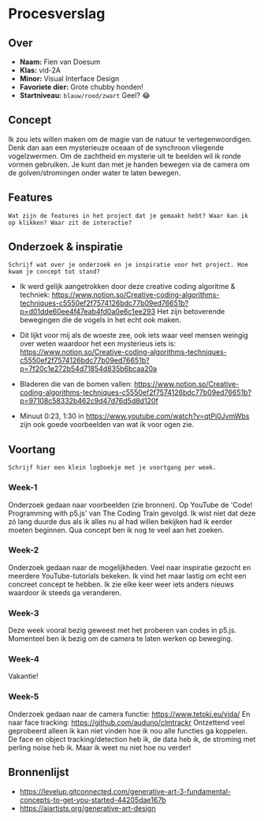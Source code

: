 <!-- Vergeet je niet de comments uit te zetten voordat je begint met typen? 💬 -->

# Procesverslag

## Over
* **Naam:** Fien van Doesum
* **Klas:** vid-2A
* **Minor:** Visual Interface Design
* **Favoriete dier:** Grote chubby honden!
* **Startniveau:** `blauw/rood/zwart` Geel? 😂

## Concept

Ik zou iets willen maken om de magie van de natuur te vertegenwoordigen. Denk dan aan een mysterieuze oceaan of de synchroon vliegende vogelzwermen. Om de zachtheid en mysterie uit te beelden wil ik ronde vormen gebruiken. Je kunt dan met je handen bewegen via de camera om de golven/stromingen onder water te laten bewegen.

## Features

`Wat zijn de features in het project dat je gemaakt hebt? Waar kan ik op klikken? Waar zit de interactie?`

## Onderzoek & inspiratie
`Schrijf wat over je onderzoek en je inspiratie voor het project. Hoe kwam je concept tot stand?`
* Ik werd gelijk aangetrokken door deze creative coding algoritme & techniek: https://www.notion.so/Creative-coding-algorithms-techniques-c5550ef2f7574126bdc77b09ed76651b?p=d01dde60ee4f47eab4fd0a0e6c1ee293 Het zijn betoverende bewegingen die de vogels in het echt ook maken.

* Dit lijkt voor mij als de woeste zee, ook iets waar veel mensen weingig over weten waardoor het een mysterieus iets is:
https://www.notion.so/Creative-coding-algorithms-techniques-c5550ef2f7574126bdc77b09ed76651b?p=7f20c1e272b54d71854d835b6bcaa20a

* Bladeren die van de bomen vallen: https://www.notion.so/Creative-coding-algorithms-techniques-c5550ef2f7574126bdc77b09ed76651b?p=97108c58332b462c9d47d76d5d8d120f

* Minuut 0:23, 1:30 in https://www.youtube.com/watch?v=qtPi0JvmWbs zijn ook goede voorbeelden van wat ik voor ogen zie.


## Voortang

`Schrijf hier een klein logboekje met je voortgang per week.`

### Week-1
Onderzoek gedaan naar voorbeelden (zie bronnen). Op YouTube de 'Code! Programming with p5.js' van The Coding Train gevolgd. Ik wist niet dat deze zó lang duurde dus als ik alles nu al had willen bekijken had ik eerder moeten beginnen. Qua concept ben ik nog te veel aan het zoeken.



### Week-2
Onderzoek gedaan naar de mogelijkheden. Veel naar inspiratie gezocht en meerdere YouTube-tutorials bekeken. Ik vind het maar lastig om echt een concreet concept te hebben. Ik zie elke keer weer iets anders nieuws waardoor ik steeds ga veranderen.


### Week-3
Deze week vooral bezig geweest met het proberen van codes in p5.js. Momenteel ben ik bezig om de camera te laten werken op beweging.


### Week-4
Vakantie!


### Week-5
Onderzoek gedaan naar de camera functie: https://www.tetoki.eu/vida/
En naar face tracking: https://github.com/auduno/clmtrackr
Ontzettend veel geprobeerd alleen ik kan niet vinden hoe ik nou alle functies ga koppelen. De face en object tracking/detection heb ik, de data heb ik, de stroming met perling noise heb ik. Maar ik weet nu niet hoe nu verder!

## Bronnenlijst

* https://levelup.gitconnected.com/generative-art-3-fundamental-concepts-to-get-you-started-44205dae167b
* https://aiartists.org/generative-art-design

